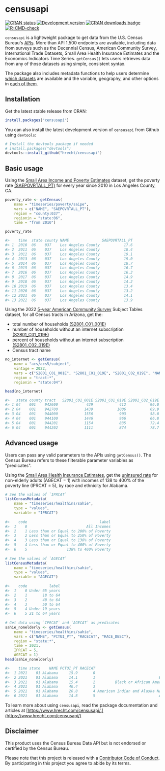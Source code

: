 # censusapi

<!-- badges: start -->
[![CRAN status](https://www.r-pkg.org/badges/version/censusapi)](https://CRAN.R-project.org/package=censusapi)
[![Development version](https://img.shields.io/github/r-package/v/hrecht/censusapi?label=Development%20version&color=yellow)](https://img.shields.io/github/r-package/v/hrecht/censusapi?label=Development%20version&color=yellow)
[![CRAN downloads badge](https://cranlogs.r-pkg.org:443/badges/grand-total/censusapi)](https://cranlogs.r-pkg.org:443/badges/grand-total/censusapi)
[![R-CMD-check](https://github.com/hrecht/censusapi/actions/workflows/R-CMD-check.yaml/badge.svg)](https://github.com/hrecht/censusapi/actions/workflows/R-CMD-check.yaml)
<!-- badges: end -->

`censusapi` is a lightweight package to get data from the U.S. Census Bureau's [APIs](https://www.census.gov/data/developers.html). More than API 1,500 endpoints are available, including data from surveys such as the Decennial Census, American Community Survey, International Trade Datasets, Small Area Health Insurance Estimates and the Economics Indicators Time Series. `getCensus()` lets users retrieves data from any of those datasets using simple, consistent syntax.

The package also includes metadata functions to help users determine [which datasets](https://www.hrecht.com/censusapi/reference/listCensusApis.html) are available and the variable, geography, and other options in [each of them](https://www.hrecht.com/censusapi/reference/listCensusMetadata.html).

## Installation
Get the latest stable release from CRAN: 
```R
install.packages("censusapi")
```

You can also install the latest development version of `censusapi` from Github using `devtools`:
```R
# Install the devtools package if needed
# install.packages("devtools")
devtools::install_github("hrecht/censusapi")
```

## Basic usage
Using the [Small Area Income and Poverty Estimates](https://www.census.gov/data/developers/data-sets/Poverty-Statistics.html) dataset, get the poverty rate [(SAEPOVRTALL_PT)](https://api.census.gov/data/timeseries/poverty/saipe/variables/SAEPOVRTALL_PT.html) for every year since 2010 in Los Angeles County, CA.

```R
poverty_rate <- getCensus(
	name = "timeseries/poverty/saipe",
	vars = c("NAME", "SAEPOVRTALL_PT"),
	region = "county:037",
	regionin = "state:06",
	time = "from 2010")

poverty_rate

#>    time 	state county NAME 				SAEPOVRTALL_PT
#> 1  2010  06    037 	 Los Angeles County           17.6
#> 2  2011  06    037    Los Angeles County           18.4
#> 3  2012  06    037    Los Angeles County           19.1
#> 4  2013  06    037    Los Angeles County           19.0
#> 5  2014  06    037    Los Angeles County           18.7
#> 6  2015  06    037    Los Angeles County           16.7
#> 7  2016  06    037    Los Angeles County           16.3
#> 8  2017  06    037    Los Angeles County           14.9
#> 9  2018  06    037    Los Angeles County           14.2
#> 10 2019  06    037    Los Angeles County           13.4
#> 11 2020  06    037    Los Angeles County           13.2
#> 12 2021  06    037    Los Angeles County           14.1
#> 13 2022  06    037    Los Angeles County           13.9

```

Using the 2022 [5-year American Community Survey](https://www.census.gov/data/developers/data-sets/acs-5year.html) Subject Tables dataset, for all Census tracts in Arizona, get the:

* total number of households [(S2801_C01_001E)](https://api.census.gov/data/2022/acs/acs5/subject/variables/S2801_C01_001E.html)
* number of households without an internet subscription [(S2801_C01_019E)](https://api.census.gov/data/2022/acs/acs5/subject/variables/S2801_C01_019E.html)
* percent of households without an internet subscription [(S2801_C02_019E)](https://api.census.gov/data/2022/acs/acs5/subject/variables/S2801_C02_019E.html)
* Census tract name

```R
no_internet <- getCensus(
	name = "acs/acs5/subject",
	vintage = 2022,
	vars = c("S2801_C01_001E", "S2801_C01_019E", "S2801_C02_019E", "NAME"),
	region = "tract:*",
	regionin = "state:04")

head(no_internet)

#> 	 state county tract   S2801_C01_001E S2801_C01_019E	S2801_C02_019E NAME 										 
#> 1 04    001 	  942600			 429            412		   	  96.0 Census Tract 9426; Apache County; Arizona    			
#> 2 04    001 	  942700			1439           1006			  69.9 Census Tract 9427; Apache County; Arizona    		   
#> 3 04    001 	  944000			1556            903			  58.0 Census Tract 9440; Apache County; Arizona    		   
#> 4 04    001 	  944100			1446            966			  66.8 Census Tract 9441; Apache County; Arizona    		   
#> 5 04    001 	  944201 			1154            835			  72.4 Census Tract 9442.01; Apache County; Arizona 		   
#> 6 04    001 	  944202			1111            874			  78.7 Census Tract 9442.02; Apache County; Arizona 		   

```

## Advanced usage
Users can pass any valid parameters to the APIs using `getCensus()`. The Census Bureau refers to these filterable parameter variables as "predicates".

Using the [Small Area Health Insurance Estimates](https://www.census.gov/data/developers/data-sets/Health-Insurance-Statistics.html), get the [uninsured rate](https://api.census.gov/data/timeseries/healthins/sahie/variables/PCTUI_PT.json) for non-elderly adults (AGECAT = 1) with incomes of 138 to 400% of the poverty line (IPRCAT = 5), by race and ethnicity for Alabama.
```R
# See the values of `IPRCAT`
listCensusMetadata(
	name = "timeseries/healthins/sahie",
	type = "values",
	variable = "IPRCAT")
	
#> 	  code                                 label
#> 	1    0                           All Incomes
#> 	2    1 Less than or Equal to 200% of Poverty
#> 	3    2 Less than or Equal to 250% of Poverty
#> 	4    3 Less than or Equal to 138% of Poverty
#> 	5    4 Less than or Equal to 400% of Poverty
#> 	6    5                  138% to 400% Poverty
	
# See the values of `AGECAT`
listCensusMetadata(
	name = "timeseries/healthins/sahie",
	type = "values",
	variable = "AGECAT")
	
#> 	  code          label
#> 	1    0 Under 65 years
#> 	2    1       18 to 64
#> 	3    2       40 to 64
#> 	4    3       50 to 64
#> 	5    4 Under 19 years
#> 	6    5 21 to 64 years
	
# Get data using `IPRCAT` and `AGECAT` as predicates
sahie_nonelderly <- getCensus(
    name = "timeseries/healthins/sahie",
    vars = c("NAME", "PCTUI_PT", "RACECAT", "RACE_DESC"), 
    region = "state:*", 
    time = 2021,
    IPRCAT = 5,
    AGECAT = 1)
head(sahie_nonelderly)

#> 	  time state    NAME PCTUI_PT RACECAT                                                       RACE_DESC IPRCAT AGECAT
#> 	1 2021    01 Alabama     15.9       0                                                       All Races      5      1
#> 	2 2021    01 Alabama     14.1       1                             White alone, not Hispanic or Latino      5      1
#> 	3 2021    01 Alabama     15.4       2         Black or African American alone, not Hispanic or Latino      5      1
#> 	4 2021    01 Alabama     40.4       3                                   Hispanic or Latino (any race)      5      1
#> 	5 2021    01 Alabama     20.8       4 American Indian and Alaska Native alone, not Hispanic or Latino      5      1
#> 	6 2021    01 Alabama     14.8       5                             Asian alone, not Hispanic or Latino      5      1
```

To learn more about using `censusapi`, read the package documentation and articles at  [https://www.hrecht.com/censusapi/.](https://www.hrecht.com/censusapi/)

## Disclaimer
This product uses the Census Bureau Data API but is not endorsed or certified by the Census Bureau.

Please note that this project is released with a [Contributor Code of Conduct](https://github.com/hrecht/censusapi/blob/main/CODE_OF_CONDUCT.md). By participating in this project you agree to abide by its terms.
